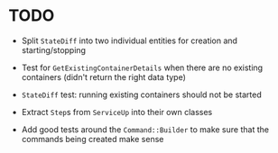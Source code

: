 # TODO

- Split `StateDiff` into two individual entities for creation and starting/stopping

- Test for `GetExistingContainerDetails` when there are no existing containers (didn't return the right data type)
- `StateDiff` test: running existing containers should not be started

- Extract `Step`s from `ServiceUp` into their own classes

- Add good tests around the `Command::Builder` to make sure that the commands being created make sense
